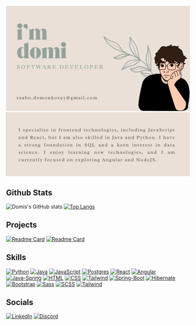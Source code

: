 ![profile](domi-profile.png)
![bio](bio.png)

Github Stats
---
![Domis's GitHub stats](https://github-readme-stats.vercel.app/api?username=domonkos97&show_icons=true&theme=swift&hide_rank=true&card_width=1000)
[![Top Langs](https://github-readme-stats.vercel.app/api/top-langs/?username=domonkos97&theme=swift&langs_count=7&card_width=1000&include_all_commits=true)](https://github.com/domonkos97)

Projects
---
[![Readme Card](https://github-readme-stats.vercel.app/api/pin/?username=domonkos97&repo=philosophy-reads-1.0&theme=swift)](https://github.com/domonkos97/philosophy-reads-1.0)
[![Readme Card](https://github-readme-stats.vercel.app/api/pin/?username=domonkos97&repo=TransactStat&theme=swift)](https://github.com/domonkos97/TransactStat)


Skills
---

[![Python][python-img]][python-url] [![Java][java-img]][java-url] [![JavaScript][javascript-img]][javascript-url]  [![Postgres][PostgreSQL]][postgres-url] [![React][React.js]][React-url] [![Angular][angular-img]][angular-url] [![Java-Spring][Spring]][Spring-url] [![HTML][html-img]][html-url] [![CSS][css-img]][css-url] [![Tailwind][Tailwind]][Tailwind-url] [![Spring-Boot][SpringBoot]][SpringBoot-url] [![Hibernate][hibernate]][hibernate-url] [![Bootstrap][Bootstrap]][Bootstrap-url] [![Sass][sass-img]][sass-url] [![SCSS][scss-img]][scss-url] [![Tailwind][Tailwind]][Tailwind-url]

Socials
---

[![LinkedIn][linkedin-img]][linkedin-url] [![Discord](https://img.shields.io/badge/Discord-7289DA?style=for-the-badge&logo=discord&logoColor=white)][discord-url]



[sass-img]: https://img.shields.io/badge/Sass-CC6699?style=for-the-badge&logo=sass&logoColor=white
[sass-url]: https://sass-lang.com/

[scss-img]: https://img.shields.io/badge/SCSS-CC6699?style=for-the-badge&logo=sass&logoColor=white
[scss-url]: https://sass-lang.com/documentation/syntax#scss


[Tailwind]: https://img.shields.io/badge/Tailwind-38B2AC?style=for-the-badge&logo=tailwind-css&logoColor=white
[Tailwind-url]: https://tailwindcss.com/

[PostgreSQL]: https://img.shields.io/badge/PostgreSQL-336791?style=for-the-badge&logo=postgresql&logoColor=white
[PostgreSQL-url]: https://www.postgresql.org/

[Bootstrap]: https://img.shields.io/badge/Bootstrap-563D7C?style=for-the-badge&logo=bootstrap&logoColor=white
[Bootstrap-url]: https://getbootstrap.com/

[css-img]: https://img.shields.io/badge/-CSS-1572B6?style=for-the-badge&logo=css3
[css-url]: https://developer.mozilla.org/en-US/docs/Web/CSS

[html-img]: https://img.shields.io/badge/HTML5-E34F26?style=for-the-badge&logo=html5&logoColor=white
[html-url]: https://en.wikipedia.org/wiki/HTML

 
[java-img]: https://img.shields.io/badge/Java-ED8B00?style=for-the-badge&logo=java&logoColor=white
[java-url]: https://www.java.com/

[python-img]: https://img.shields.io/badge/Python-3776AB?style=for-the-badge&logo=python&logoColor=white
[python-url]: https://www.python.org/

[javascript-img]: https://img.shields.io/badge/-JavaScript-F7DF1E?style=for-the-badge&logo=javascript&logoColor=black
[javascript-url]: https://www.javascript.com/

[linkedin-img]: https://img.shields.io/badge/-LinkedIn-blue?style=for-the-badge&logo=linkedin&logoColor=white
[linkedin-url]: https://www.linkedin.com/in/your-username/

[React.js]: https://img.shields.io/badge/React-20232A?style=for-the-badge&logo=react&logoColor=61DAFB
[React-url]: https://reactjs.org/

[Spring]: https://img.shields.io/badge/Spring-6DB33F?style=for-the-badge&logo=spring&logoColor=white
[Spring-url]: https://spring.io
[Java]: 	https://img.shields.io/badge/Java-ED8B00?style=for-the-badge&logo=java&logoColor=white

[Bootstrap.com]: https://img.shields.io/badge/Bootstrap-563D7C?style=for-the-badge&logo=bootstrap&logoColor=white
[Bootstrap-url]: https://getbootstrap.com

[SpringBoot]: https://img.shields.io/badge/Spring_Boot-6DB33F?style=for-the-badge&logo=springboot&logoColor=white
[SpringBoot-url]: https://spring.io/projects/spring-boot

[PostgreSQL]: https://img.shields.io/badge/Postgresql-20232A?style=for-the-badge&logo=postgresql
[postgres-url]:https://postgresql.org

[hibernate]: https://img.shields.io/badge/Hibernate-20232A?style=for-the-badge&logo=hibernate&logoColor=61DAFB
[hibernate-url]: https://hibernate.org

[angular-img]: https://img.shields.io/badge/-Angular-DD0031?style=for-the-badge&logo=angular&logoColor=white
[angular-url]: https://angular.io/

[nodejs-img]: https://img.shields.io/badge/-Node.js-339933?style=flat-square&logo=node.js&logoColor=white
[nodejs-url]: https://nodejs.org/

[discord-url]: https://discordapp.com/users/szabo.domonkos#9789


